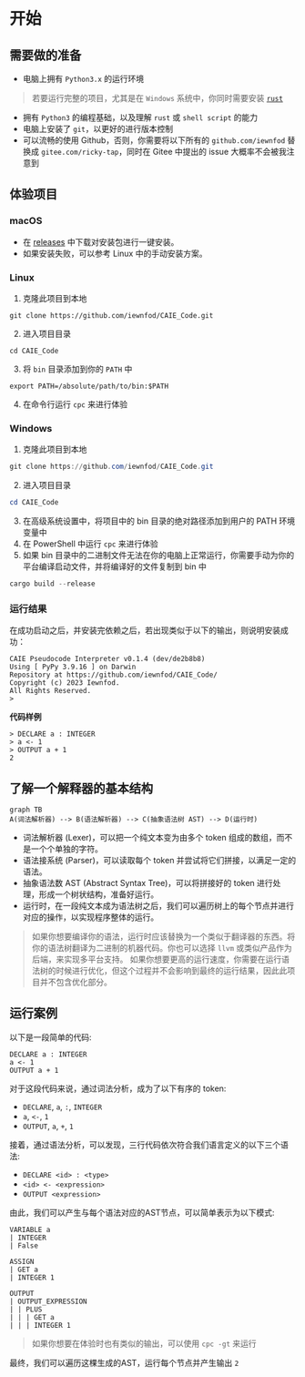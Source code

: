 # 开始
## 需要做的准备
* 电脑上拥有 `Python3.x` 的运行环境
> 若要运行完整的项目，尤其是在 `Windows` 系统中，你同时需要安装 [`rust`](https://www.rust-lang.org/zh-CN/)
* 拥有 `Python3` 的编程基础，以及理解 `rust` 或 `shell script` 的能力
* 电脑上安装了 `git`，以更好的进行版本控制
* 可以流畅的使用 Github，否则，你需要将以下所有的 `github.com/iewnfod` 替换成 `gitee.com/ricky-tap`，同时在 Gitee 中提出的 issue 大概率不会被我注意到

## 体验项目
### macOS
* 在 [releases](https://github.com/iewnfod/CAIE_Code/releases) 中下载对安装包进行一键安装。
* 如果安装失败，可以参考 Linux 中的手动安装方案。

### Linux
1. 克隆此项目到本地
```shell
git clone https://github.com/iewnfod/CAIE_Code.git
```
2. 进入项目目录
```shell
cd CAIE_Code
```
3. 将 `bin` 目录添加到你的 `PATH` 中
```shell
export PATH=/absolute/path/to/bin:$PATH
```
4. 在命令行运行 `cpc` 来进行体验

### Windows
1. 克隆此项目到本地
```powershell
git clone https://github.com/iewnfod/CAIE_Code.git
```
2. 进入项目目录
```powershell
cd CAIE_Code
```
3. 在高级系统设置中，将项目中的 bin 目录的绝对路径添加到用户的 PATH 环境变量中
4. 在 PowerShell 中运行 `cpc` 来进行体验
5. 如果 bin 目录中的二进制文件无法在你的电脑上正常运行，你需要手动为你的平台编译启动文件，并将编译好的文件复制到 bin 中
```powershell
cargo build --release
```

### 运行结果
在成功启动之后，并安装完依赖之后，若出现类似于以下的输出，则说明安装成功：
```
CAIE Pseudocode Interpreter v0.1.4 (dev/de2b8b8)
Using [ PyPy 3.9.16 ] on Darwin
Repository at https://github.com/iewnfod/CAIE_Code/
Copyright (c) 2023 Iewnfod.
All Rights Reserved.
>
```

**代码样例**
```cpc
> DECLARE a : INTEGER
> a <- 1
> OUTPUT a + 1
2
```

## 了解一个解释器的基本结构
```mermaid
graph TB
A(词法解析器) --> B(语法解析器) --> C(抽象语法树 AST) --> D(运行时)
```
* 词法解析器 (Lexer)，可以把一个纯文本变为由多个 token 组成的数组，而不是一个个单独的字符。
* 语法接系统 (Parser)，可以读取每个 token 并尝试将它们拼接，以满足一定的语法。
* 抽象语法数 AST (Abstract Syntax Tree)，可以将拼接好的 token 进行处理，形成一个树状结构，准备好运行。
* 运行时，在一段纯文本成为语法树之后，我们可以遍历树上的每个节点并进行对应的操作，以实现程序整体的运行。
> 如果你想要编译你的语法，运行时应该替换为一个类似于翻译器的东西。将你的语法树翻译为二进制的机器代码。你也可以选择 `llvm` 或类似产品作为后端，来实现多平台支持。
> 如果你想要更高的运行速度，你需要在运行语法树的时候进行优化，但这个过程并不会影响到最终的运行结果，因此此项目并不包含优化部分。

## 运行案例
以下是一段简单的代码:
```
DECLARE a : INTEGER
a <- 1
OUTPUT a + 1
```

对于这段代码来说，通过词法分析，成为了以下有序的 token:
* `DECLARE`, `a`, `:`, `INTEGER`
* `a`, `<-`, `1`
* `OUTPUT`, `a`, `+`, `1`

接着，通过语法分析，可以发现，三行代码依次符合我们语言定义的以下三个语法:
* `DECLARE <id> : <type>`
* `<id> <- <expression>`
* `OUTPUT <expression>`

由此，我们可以产生与每个语法对应的AST节点，可以简单表示为以下模式:
```
VARIABLE a
| INTEGER
| False

ASSIGN
| GET a
| INTEGER 1

OUTPUT
| OUTPUT_EXPRESSION
| | PLUS
| | | GET a
| | | INTEGER 1
```

> 如果你想要在体验时也有类似的输出，可以使用 `cpc -gt` 来运行

最终，我们可以遍历这棵生成的AST，运行每个节点并产生输出 `2`
